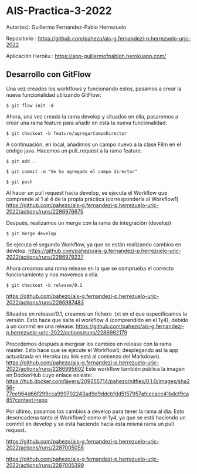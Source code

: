 # AIS-Practica-3-2022

Autor(es): Guillermo Fernández-Pablo Herrezuelo

Repositorio : https://github.com/pahezo/ais-g.fernandezj-p.herrezuelo-urjc-2022

Aplicación Heroku : https://app-guillermofpabloh.herokuapp.com/

## Desarrollo con GitFlow

Una vez creados los workflows y funcionando estos, pasamos a crear la nueva funcionalidad utilizando GitFlow:
```
$ git flow init -d
```
Ahora, una vez creada la rama develop y situados en ella, pasaremos a crear una rama feature para añadir en esta la nueva funcionalidad:
```
$ git checkout -b feature/agregarCampoDirector
```
A continuación, en local,  añadimos un campo nuevo a la clase Film en el código java. Hacemos un pull_request a la rama feature.
```
$ git add .
```
```
$ git commit -m "Se ha agregado el campo director"
```
```
$ git push
```
Al hacer un pull request hacia develop, se ejecuta el Workflow que comprende al 1 al 4 de la propia práctica (correspondería al Workflow1)
https://github.com/pahezo/ais-g.fernandezj-p.herrezuelo-urjc-2022/actions/runs/2286976675

Después, realizamos un merge con la rama de integración (develop)
```
$ git merge develop
```
Se ejecuta el segundo Workflow, ya que se están realizando cambios en develop.
https://github.com/pahezo/ais-g.fernandezj-p.herrezuelo-urjc-2022/actions/runs/2286979237

Ahora creamos una rama release en la que se comprueba el correcto funcionamiento y nos movemos a ella.
```
$ git checkout -b release/0.1
```
https://github.com/pahezo/ais-g.fernandezj-p.herrezuelo-urjc-2022/actions/runs/2286987483

Situados en release/0.1, creamos un fichero .txt en el que especificamos la versión. Esto hace que salte el workflow 4 (comprendido en el 1y4), debido a
un commit en una release.
https://github.com/pahezo/ais-g.fernandezj-p.herrezuelo-urjc-2022/actions/runs/2286992179

Procedemos después a mergear los cambios en release con la rama master. Esto hace que se ejecute el Workflow5; desplegando así la app actualizada en Heroku
(su link está al comienzo del Markdown).
https://github.com/pahezo/ais-g.fernandezj-p.herrezuelo-urjc-2022/actions/runs/2286995602
Este workflow también publica la imagen en DockerHub cuyo enlace es este:
https://hub.docker.com/layers/209355714/pahezo/nitflex/0.1.0/images/sha256-77ee964d66f299cca999702243ad9d9ddcbfdd5157957afcecacc41bdcf9ca85?context=repo

Por último, pasamos los cambios a develop para tener la rama al día. Esto desencadena tanto el Workflow2 como el 1y4, ya que se está haciendo un commit en develop 
y se está haciendo hacia esta misma rama un pull request.

https://github.com/pahezo/ais-g.fernandezj-p.herrezuelo-urjc-2022/actions/runs/2287005058

https://github.com/pahezo/ais-g.fernandezj-p.herrezuelo-urjc-2022/actions/runs/2287005399

